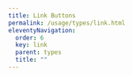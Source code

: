 ```yaml
---
title: Link Buttons
permalink: /usage/types/link.html
eleventyNavigation:
  order: 6
  key: link
  parent: types
  title: ""
---
```

